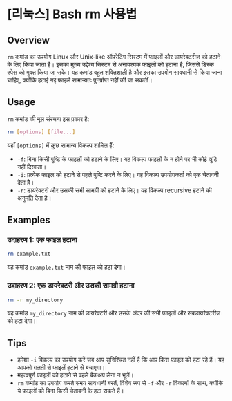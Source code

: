 # [리눅스] Bash rm 사용법

## Overview
`rm` कमांड का उपयोग Linux और Unix-like ऑपरेटिंग सिस्टम में फाइलों और डायरेक्टरीज़ को हटाने के लिए किया जाता है। इसका मुख्य उद्देश्य सिस्टम से अनावश्यक फाइलों को हटाना है, जिससे डिस्क स्पेस को मुक्त किया जा सके। यह कमांड बहुत शक्तिशाली है और इसका उपयोग सावधानी से किया जाना चाहिए, क्योंकि हटाई गई फाइलें सामान्यतः पुनर्प्राप्त नहीं की जा सकतीं।

## Usage
`rm` कमांड की मूल संरचना इस प्रकार है:

```bash
rm [options] [file...]
```

यहाँ `[options]` में कुछ सामान्य विकल्प शामिल हैं:

- `-f`: बिना किसी पुष्टि के फाइलों को हटाने के लिए। यह विकल्प फाइलों के न होने पर भी कोई त्रुटि नहीं दिखाता।
- `-i`: प्रत्येक फाइल को हटाने से पहले पुष्टि करने के लिए। यह विकल्प उपयोगकर्ता को एक चेतावनी देता है।
- `-r`: डायरेक्टरी और उसकी सभी सामग्री को हटाने के लिए। यह विकल्प recursive हटाने की अनुमति देता है।

## Examples
### उदाहरण 1: एक फाइल हटाना
```bash
rm example.txt
```
यह कमांड `example.txt` नाम की फाइल को हटा देगा।

### उदाहरण 2: एक डायरेक्टरी और उसकी सामग्री हटाना
```bash
rm -r my_directory
```
यह कमांड `my_directory` नाम की डायरेक्टरी और उसके अंदर की सभी फाइलों और सबडायरेक्टरीज़ को हटा देगा।

## Tips
- हमेशा `-i` विकल्प का उपयोग करें जब आप सुनिश्चित नहीं हैं कि आप किस फाइल को हटा रहे हैं। यह आपको गलती से फाइलें हटाने से बचाएगा।
- महत्वपूर्ण फाइलों को हटाने से पहले बैकअप लेना न भूलें।
- `rm` कमांड का उपयोग करते समय सावधानी बरतें, विशेष रूप से `-f` और `-r` विकल्पों के साथ, क्योंकि ये फाइलों को बिना किसी चेतावनी के हटा सकते हैं।